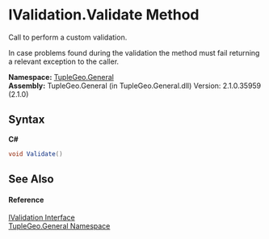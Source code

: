 # IValidation.Validate Method 
 


Call to perform a custom validation.

In case problems found during the validation the method must fail returning a relevant exception to the caller.


**Namespace:**&nbsp;<a href="N_TupleGeo_General">TupleGeo.General</a><br />**Assembly:**&nbsp;TupleGeo.General (in TupleGeo.General.dll) Version: 2.1.0.35959 (2.1.0)

## Syntax

**C#**<br />
``` C#
void Validate()
```


## See Also


#### Reference
<a href="T_TupleGeo_General_IValidation">IValidation Interface</a><br /><a href="N_TupleGeo_General">TupleGeo.General Namespace</a><br />